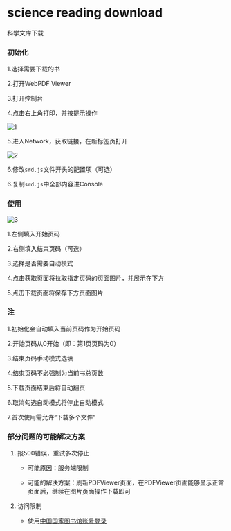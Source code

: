 # science reading download
 科学文库下载
### 初始化
1.选择需要下载的书

2.打开WebPDF Viewer

3.打开控制台

4.点击右上角打印，并按提示操作

![1](./docs/1.png)

5.进入Network，获取链接，在新标签页打开

![2](./docs/2.png)

6.修改`srd.js`文件开头的配置项（可选）

6.复制`srd.js`中全部内容进Console

### 使用

![3](./docs/3.png)

1.左侧填入开始页码

2.右侧填入结束页码（可选）

3.选择是否需要自动模式

4.点击获取页面将拉取指定页码的页面图片，并展示在下方

5.点击下载页面将保存下方页面图片

### 注

1.初始化会自动填入当前页码作为开始页码

2.开始页码从0开始（即：第1页页码为0）

3.结束页码手动模式选填

4.结束页码不必强制为当前书总页数

5.下载页面结束后将自动翻页

6.取消勾选自动模式将停止自动模式

7.首次使用需允许“下载多个文件”

### 部分问题的可能解决方案

1. 报500错误，重试多次停止

    - 可能原因：服务端限制

    - 可能的解决方案：刷新PDFViewer页面，在PDFViewer页面能够显示正常页面后，继续在图片页面操作下载即可

2. 访问限制

    - 使用[中国国家图书馆账号登录](http://read.nlc.cn/outRes/outResList?type=%E5%85%A8%E9%83%A8&searchName=%E7%A7%91%E5%AD%A6%E6%96%87%E5%BA%93)